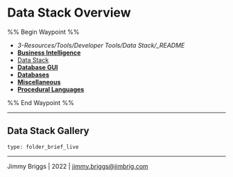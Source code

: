 # Data Stack Overview

%% Begin Waypoint %%

* *3-Resources/Tools/Developer Tools/Data Stack/_README*
* **[Business Intelligence](Business%20Intelligence/Business%20Intelligence.md)**
* [Data Stack](Data%20Stack.md)
* **[Database GUI](Database%20GUI/Database%20GUI.md)**
* **[Databases](../../../../2-Areas/MOCs/Databases.md)**
* **[Miscellaneous](Miscellaneous/Miscellaneous.md)**
* **[Procedural Languages](Procedural%20Languages/Procedural%20Languages.md)**

%% End Waypoint %%

---

## Data Stack Gallery

````ccard
type: folder_brief_live
````

---

Jimmy Briggs | 2022 | <jimmy.briggs@jimbrig.com>
